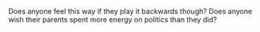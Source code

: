 Does anyone feel this way if they play it backwards though? Does anyone wish their parents spent more energy on politics than they did?


